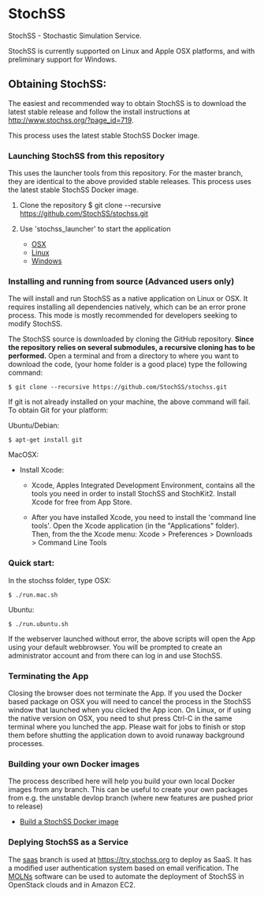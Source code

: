 StochSS
=======

StochSS - Stochastic Simulation Service.  

StochSS is currently supported on Linux and Apple OSX platforms, and with preliminary support for Windows.

## Obtaining StochSS:

The easiest and recommended way to obtain StochSS is to download the latest stable release and follow the install instructions at http://www.stochss.org/?page_id=719. 

This process uses the latest stable StochSS Docker image.  

### Launching StochSS from this repository 
This uses the launcher tools from this repository. For the master branch, they are identical to the above provided stable releases. This process uses the latest stable StochSS Docker image.  

1. Clone the repository
    $ git clone --recursive https://github.com/StochSS/stochss.git

2. Use 'stochss_launcher' to start the application
    * [OSX](stochss-launcher/OSX/README.md)
    * [Linux](stochss-launcher/Linux/README.md)
    * [Windows](stochss-launcher/Windows/README.md)

### Installing and running from source (Advanced users only)

The will install and run StochSS as a native application on Linux or OSX. It requires installing all dependencies natively, which can be an error prone process. This mode is mostly recommended for developers seeking to modify StochSS.  

The StochSS source is downloaded by cloning the GitHub repository. **Since the repository relies on several submodules, a recursive cloning has to be performed.** Open a terminal and from a directory to where you want to download the code,
(your home folder is a good place) type the following command:

    $ git clone --recursive https://github.com/StochSS/stochss.git

If git is not already installed on your machine, the above command will fail. To obtain Git for your platform:

Ubuntu/Debian:

    $ apt-get install git
  
MacOSX:

* Install Xcode:
    * Xcode, Apples Integrated Development Environment, contains all the tools you need in order to install StochSS and StochKit2.
 Install Xcode for free from App Store. 

    * After you have installed Xcode, you need to install the 'command line tools'. Open the Xcode application (in the "Applications" folder). Then, from the the Xcode menu:
      Xcode > Preferences > Downloads > Command Line Tools    
  

### Quick start:

In the stochss folder, type
OSX:

    $ ./run.mac.sh
    
Ubuntu:

    $ ./run.ubuntu.sh
    
    
If the webserver launched without error, the above scripts will open the App using your default webbrowser. You will be prompted to create an administrator account and from there can log in and use StochSS.

### Terminating the App 

Closing the browser does not terminate the App. If you used the Docker based package on OSX you will need to cancel the process in the StochSS window that launched when you clicked the App icon. On Linux, or if using the native version on OSX, you need to shut press Ctrl-C in the same terminal where you lunched the app. Please wait for jobs to finish or stop them before shutting the application down to avoid runaway background processes. 

### Building your own Docker images

The process described here will help you build your own local Docker images from any branch. This can be useful to create your own packages from e.g. the unstable devlop branch (where new features are pushed prior to release)

* [Build a StochSS Docker image](stochss_launcher/README.md)

### Deplying StochSS as a Service
The [saas](https://github.com/StochSS/stochss/develop) branch is used at https://try.stochss.org to deploy as SaaS. It has a modified user authentication system based on email verification. The [MOLNs](https://github.com/ahellander/molns/tree/stochss_saas) software can be used to automate the deployment of StochSS in OpenStack clouds and in Amazon EC2.  



